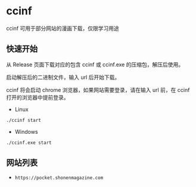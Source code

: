 # ccinf

ccinf 可用于部分网站的漫画下载，仅限学习用途

## 快速开始

从 Release 页面下载对应的包含 ccinf 或 ccinf.exe 的压缩包，解压后使用。

启动解压后的二进制文件，输入 url 后开始下载。

ccinf 将会启动 chrome 浏览器，如果网站需要登录，请在输入 url 前，在 ccinf 打开的浏览器中提前登录。

- Linux

```sh
./ccinf start
```

- Windows

```sh
./ccinf.exe start
```

## 网站列表

- `https://pocket.shonenmagazine.com`
